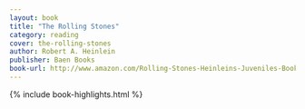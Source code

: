 ```yaml
---
layout: book
title: "The Rolling Stones"
category: reading
cover: the-rolling-stones
author: Robert A. Heinlein
publisher: Baen Books
book-url: http://www.amazon.com/Rolling-Stones-Heinleins-Juveniles-Book-ebook/dp/B00APA1AUY/ref=tmm_kin_swatch_0?_encoding=UTF8&qid=&sr=
---
```


{% include book-highlights.html %}
